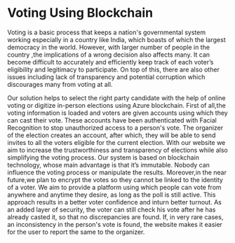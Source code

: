 # Voting Using Blockchain

Voting is a basic process that keeps a nation's governmental system working especially in a country like India, which boasts of which the largest democracy in the world. However, with larger number of people in the country ,the implications of a wrong  decision also affects many. It can become difficult to accurately and efficiently keep track of each voter’s eligibility and legitimacy to participate. On top of this, there are also other issues including lack of transparency and potential corruption which discourages many from voting at all.

Our solution helps to select the right party candidate with the help of online voting or digitize in-person elections using Azure blockchain. First of all,the voting information is loaded and voters are given accounts using which they can cast their vote. These accounts have been authenticated with Facial Recognition to stop unauthorized access to a person's vote. The organizer of the election creates an account, after which, they will be able to send invites to all the voters eligible for the current election. With our website we aim to increase the trustworthiness and transparency of elections while also simplifying the voting process. Our system is based on blockchain technology, whose main advantage is that it’s immutable. Nobody can influence the voting process or manipulate the results. Moreover,in the near future,we plan to encrypt the votes so they cannot be linked to the identity of a voter. We aim to provide a platform using which people can vote from anywhere and anytime they desire, as long as the poll is still active. This approach results in a better voter confidence and inturn better turnout. As an added layer of security, the voter can still check his vote after he has already casted it, so that no discrepancies are found. If, in very rare cases, an inconsistency in the person's vote is found, the website makes it easier for the user to report the same to the organizer. 


